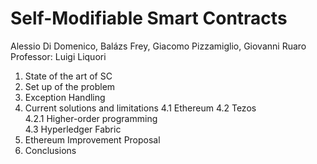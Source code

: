 # Self-Modifiable Smart Contracts

Alessio Di Domenico, Balázs Frey, Giacomo Pizzamiglio, Giovanni Ruaro  
Professor: Luigi Liquori

1. State of the art of SC
2. Set up of the problem 
3. Exception Handling
4. Current solutions and limitations
   4.1 Ethereum
4.2 Tezos  
4.2.1 Higher-order programming  
4.3 Hyperledger Fabric  
5. Ethereum Improvement Proposal 
6. Conclusions 
